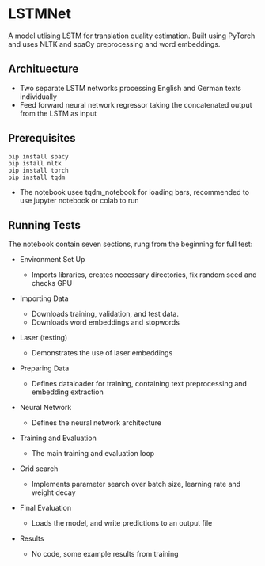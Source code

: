# LSTMNet
A model utlising LSTM for translation quality estimation. Built using PyTorch and uses NLTK and spaCy preprocessing and word embeddings.

## Archituecture
* Two separate LSTM networks processing English and German texts individually
* Feed forward neural network regressor taking the concatenated output from the LSTM as input

## Prerequisites
    pip install spacy
    pip istall nltk
    pip install torch
    pip install tqdm
* The notebook usee tqdm_notebook for loading bars, recommended to use jupyter notebook or colab to run
## Running Tests
The notebook contain seven sections, rung from the beginning for full test:
* Environment Set Up
    * Imports libraries, creates necessary directories, fix random seed and checks GPU
    
* Importing Data
    * Downloads training, validation, and test data.
    * Downloads word embeddings and stopwords
    
* Laser (testing)
    * Demonstrates the use of laser embeddings
    
* Preparing Data
    * Defines dataloader for training, containing text preprocessing and embedding extraction

* Neural Network
    * Defines the neural network architecture
    
* Training and Evaluation
    * The main training and evaluation loop

* Grid search
    * Implements parameter search over batch size, learning rate and weight decay
    
* Final Evaluation
    * Loads the model, and write predictions to an output file
    
* Results
    * No code, some example results from training
